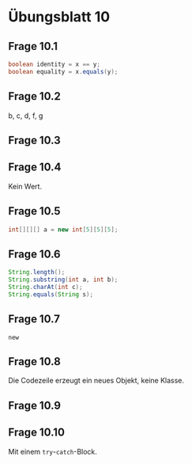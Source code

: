 # Übungsblatt 10
## Frage 10.1
```java
boolean identity = x == y;
boolean equality = x.equals(y);
```

## Frage 10.2
b, c, d, f, g

## Frage 10.3

## Frage 10.4
Kein Wert.

## Frage 10.5
```java
int[][][] a = new int[5][5][5];
```

## Frage 10.6
```java
String.length();
String.substring(int a, int b);
String.charAt(int c);
String.equals(String s);
```

## Frage 10.7
`new`

## Frage 10.8
Die Codezeile erzeugt ein neues Objekt, keine Klasse.

## Frage 10.9


## Frage 10.10
Mit einem `try`-`catch`-Block.